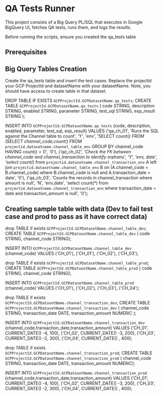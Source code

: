 # QA Tests Runner

This project consists of a Big Query PL/SQL that executes in Google BigQuery UI, fetches QA tests, runs them, and logs the results.

Before running the scripts, ensure you created the qa_tests table

## Prerequisites
## Big Query Tables Creation

 Create the qa_tests table and insert the test cases.  Replace the projectId your GCP ProjectId and datasetName with your datasetName. Note, you should have access to create table in that dataset.

DROP TABLE IF EXISTS
  `GCPProjectId.GCPDatasetName.qa_tests`;
CREATE TABLE
  `GCPProjectId.GCPDatasetName.qa_tests` ( code STRING,
    description STRING,
    enabled STRING,
    parameter STRING,
    test_sql STRING,
    exp_result STRING );

INSERT INTO
  `GCPProjectId.GCPDatasetName.qa_tests` (code,
    description,
    enabled,
    parameter,
    test_sql,
    exp_result)
VALUES
  ('qa_ch_01', 'Runs the SQL against the Channel table to count', 'Y', 'env', 'SELECT count(*) FROM (SELECT channel_code,count(*) FROM `projectid.datasetname.channel_table_env` GROUP BY channel_code HAVING count(*) > 1)', '0'),
  ('qa_ch_02', 'Check the FK between channel_code and channel_transaction to identify orphans', 'Y', 'env, date', 'select count(*) from `projectid.datasetname.channel_transaction_env` A left join `projectid.datasetname.channel_table_env` B on (A.channel_code = B.channel_code) where B.channel_code is null and A.transaction_date = date', '0'),
  ('qa_ch_03', 'Counts the records in channel_transaction where amount is null', 'N', 'env,date', 'select count(*) from `projectid.datasetname.channel_transaction_env` where transaction_date = date and transaction_amount is null', '0');

## Creating sample table with data (Dev to fail test case and prod to pass as it have correct data)
drop TABLE if exists
  `GCPProjectId.GCPDatasetName.channel_table_dev`;
CREATE TABLE
  `GCPProjectId.GCPDatasetName.channel_table_dev` ( code STRING,
    channel_code STRING);

INSERT INTO
  `GCPProjectId.GCPDatasetName.channel_table_dev` (channel_code)
VALUES
  ('CH_01'),
  ('CH_01'),
  ('CH_02'),
  ('CH_03');

drop TABLE if exists
  `GCPProjectId.GCPDatasetName.channel_table_prod`;
CREATE TABLE
  `GCPProjectId.GCPDatasetName.channel_table_prod` ( code STRING,
    channel_code STRING);

INSERT INTO
  `GCPProjectId.GCPDatasetName.channel_table_prod` (channel_code)
VALUES
  ('CH_01'),
  ('CH_02'),
  ('CH_03'),
  ('CH_04');

drop TABLE if exists
  `GCPProjectId.GCPDatasetName.channel_transaction_dev`;
CREATE TABLE
  `GCPProjectId.GCPDatasetName.channel_transaction_dev` (
    channel_code STRING,
    transaction_date DATE,
    transaction_amount NUMERIC
    );

INSERT INTO
  `GCPProjectId.GCPDatasetName.channel_transaction_dev` (channel_code,transaction_date,transaction_amount)
VALUES
  ('CH_01', CURRENT_DATE() -4, 100),
  ('CH_02', CURRENT_DATE() -3, 200),
  ('CH_03', CURRENT_DATE() -2, 300),
  ('CH_04', CURRENT_DATE() , 400);


drop TABLE if exists
  `GCPProjectId.GCPDatasetName.channel_transaction_prod`;
CREATE TABLE
  `GCPProjectId.GCPDatasetName.channel_transaction_prod` (
    channel_code STRING,
    transaction_date DATE,
    transaction_amount NUMERIC);

INSERT INTO
  `GCPProjectId.GCPDatasetName.channel_transaction_prod` (channel_code,transaction_date,transaction_amount)
VALUES
  ('CH_01', CURRENT_DATE() -4, 100),
  ('CH_02', CURRENT_DATE() -3, 200),
  ('CH_03', CURRENT_DATE() -2, 300),
  ('CH_04', CURRENT_DATE() , 400);

